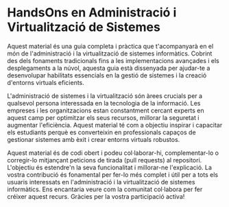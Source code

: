 # HandsOns en Administració i Virtualització de Sistemes

Aquest material és una guia completa i pràctica que t'acompanyarà en el món de l'administració i la virtualització de sistemes informàtics. Cobrint des dels fonaments tradicionals fins a les implementacions avançades i els desplegaments a la núvol, aquesta guia està dissenyada per ajudar-te a desenvolupar habilitats essencials en la gestió de sistemes i la creació d'entorns virtuals eficients.

L'administració de sistemes i la virtualització són àrees crucials per a qualsevol persona interessada en la tecnologia de la informació. Les empreses i les organitzacions estan constantment cercant experts en aquest camp per optimitzar els seus recursos, millorar la seguretat i augmentar l'eficiència. Aquest material té com a objectiu inspirar i capacitar els estudiants perquè es converteixin en professionals capaços de gestionar sistemes amb èxit i crear entorns virtuals robustos.

Aquest material és de codi obert i podeu col·laborar-hi, complementar-lo o corregir-lo mitjançant peticions de tirada (pull requests) al repositori. L'objectiu és estendre'n la seva funcionalitat i millorar-ne l'explicació. La vostra contribució és fonamental per fer-lo més complet i útil per a tots els usuaris interessats en l'administració i la virtualització de sistemes informàtics. Ens encantaria veure com la comunitat col·labora per fer créixer aquest recurs. Gràcies per la vostra participació activa!